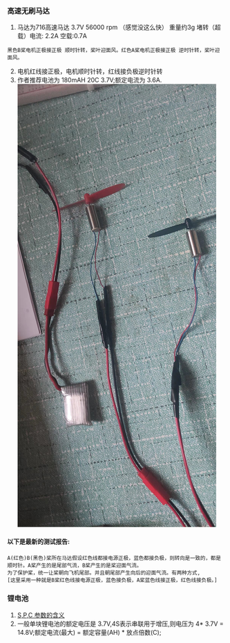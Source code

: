 ### 高速无刷马达
1. 马达为716高速马达  3.7V 56000 rpm （感觉没这么快） 重量约3g    堵转（超载）电流: 2.2A     空载:0.7A
```
黑色B桨电机正极接正极 顺时针转，桨叶迎面风。红色A桨电机正极接正极 逆时针转，桨叶迎面风。
```
2. 电机红线接正极，电机顺时针转，红线接负极逆时针转
3. 作者推荐电池为 180mAH 20C 3.7V;额定电流为 3.6A.
![](motors_and_baterry.jpg)
#### 以下是最新的测试报告:
```
A(红色)B(黑色)桨所在马达假设红色线都接电源正极，蓝色都接负极，则转向是一致的，都是顺时针。A桨产生的是尾部气流，B桨产生的是桨迎面气流。
为了保护桨，统一让桨朝向飞机尾部。并且朝尾部产生向后的迎面气流。有两种方式,
[这里采用一种就是B桨红色线接电源正极，蓝色接负极，A桨蓝色线接正极，红色线接负极。]
```

### 锂电池
1. [S,P,C 参数的含义](https://www.eet-china.com/mp/a30749.html)
2. 一般单块锂电池的额定电压是 3.7V,4S表示串联用于增压,则电压为 4* 3.7V = 14.8V;额定电流(最大) = 额定容量(AH) * 放点倍数(C);
